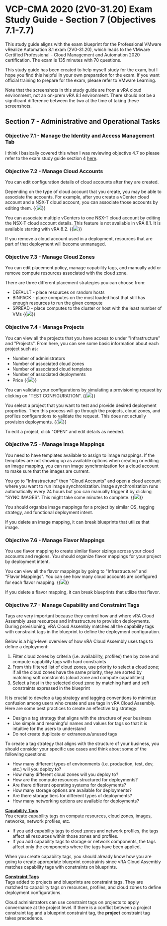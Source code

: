 # VCP-CMA 2020 (2V0-31.20) Exam Study Guide - Section 7 (Objectives 7.1-7.7)


This study guide aligns with the exam blueprint for the Professional VMware vRealize Automation 8.1 exam (2V0-31.20), which leads to the VMware Certified Professional - Cloud Management and Automation 2020 certification. The exam is 135 minutes with 70 questions. 

This study guide has been created to help myself study for the exam, but I hope you find this helpful in your own preparation for the exam. If you want official training to prepare for the exam, please refer to VMware Learning. 

Note that the screenshots in this study guide are from a vRA cloud environment, not an on-prem vRA 8.1 environment. There should not be a significant difference between the two at the time of taking these screenshots.

## Section 7 - Administrative and Operational Tasks

### Objective 7.1 - Manage the Identity and Access Management Tab
I think I basically covered this when I was reviewing objective 4.7 so please refer to the exam study guide section 4 [here][VCP-CMA-exam-study-guide-section-4-part-1].


### Objective 7.2 - Manage Cloud Accounts
You can edit configuration details of cloud accounts after they are created.

Depending on the type of cloud account that you create, you may be able to associate the accounts. For example, after you create a vCenter cloud account and a NSX-T cloud account, you can associate those accounts by editing them. 
{{<image src="vcenter-nsx-cloud-account-association.png" linked="true">}}

You can associate multiple vCenters to one NSX-T cloud account by editing the NSX-T cloud account details. This feature is not available in vRA 8.1. It is available starting with vRA 8.2. 
{{<image src="vcenter-nsx-cloud-account-association-2.png" linked="true">}}

If you remove a cloud account used in a deployment, resources that are part of that deployment will become unmanaged. 


### Objective 7.3 - Manage Cloud Zones
You can edit placement policy, manage capability tags, and manually add or remove compute resources associated with the cloud zone.  

There are three different placement strategies you can choose from:
* DEFAULT - place resources on random hosts
* BINPACK - place computes on the most loaded host that still has enough resources to run the given compute
* SPREAD - place computes to the cluster or host with the least number of VMs
{{<image src="placement-policy.png" linked="true">}}


### Objective 7.4 - Manage Projects
You can view all the projects that you have access to under "Infrastructure" and "Projects". From here, you can see some basic information about each project such as:
* Number of administrators
* Number of associated cloud zones
* Number of associated cloud templates
* Number of associated deployments
* Price
{{<image src="projects.png" linked="true">}}

You can validate your configurations by simulating a provisioning request by clicking on "TEST CONFIGURATION".
{{<image src="projects-2.png" linked="true">}}

You select a project that you want to test and provide desired deployment properties. Then this process will go through the projects, cloud zones, and profiles configurations to validate the request. This does not actually provision deployments. 
{{<image src="test-project-configuration.png" linked="true">}}

To edit a project, click "OPEN" and edit details as needed. 


### Objective 7.5 - Manage Image Mappings
You need to have templates available to assign to image mappings. If the templates are not showing up as available options when creating or editing an image mapping, you can run image synchronization for a cloud account to make sure that the images are current. 

You go to "Infrastructure" then "Cloud Accounts" and open a cloud account where you want to run image synchronization. Image synchronization runs automatically every 24 hours but you can manually trigger it by clicking "SYNC IMAGES". This might take some minutes to complete. 
{{<image src="image-sync.png" linked="true">}}

You should organize image mappings for a project by similar OS, tagging strategy, and functional deployment intent.

If you delete an image mapping, it can break blueprints that utilize that image. 


### Objective 7.6 - Manage Flavor Mappings
You use flavor mapping to create similar flavor sizings across your cloud accounts and regions. You should organize flavor mappings for your project by deployment intent. 

You can view all the flavor mappings by going to "Infrastructure" and "Flavor Mappings". You can see how many cloud accounts are configured for each flavor mapping.
{{<image src="flavor-mapping.png" linked="true">}}

If you delete a flavor mapping, it can break blueprints that utilize that flavor. 


### Objective 7.7 - Manage Capability and Constraint Tags
Tags are very important because they control how and where vRA Cloud Assembly uses resources and infrastructure to provision deployments. During provisioning, vRA Cloud Assembly matches all the capability tags with constraint tags in the blueprint to define the deployment configuration. 

Below is a high-level overview of how vRA Cloud Assembly uses tags to define a deployment:
1. Filter cloud zones by criteria (i.e. availability, profiles) then by zone and compute capability tags with hard constraints
2. From this filtered list of cloud zones, use priority to select a cloud zone; if all the cloud zones have the same priority, they are sorted by matching soft constraints (cloud zone and compute capabilities)
3. Select a host in the selected cloud zone by matching hard and soft constraints expressed in the blueprint 

It is crucial to develop a tag strategy and tagging conventions to minimize confusion among users who create and use tags in vRA Cloud Assembly. Here are some best practices to create an effective tag strategy:
* Design a tag strategy that aligns with the structure of your business
* Use simple and meaningful names and values for tags so that it is intuitive for the users to understand
* Do not create duplicate or extraneous/unused tags

To create a tag strategy that aligns with the structure of your business, you should consider your specific use cases and think about some of the following questions:
* How many different types of environments (i.e. production, test, dev, etc.) will you deploy to?
* How many different cloud zones will you deploy to? 
* How are the compute resources structured for deployments?
* Are there different operating systems for deployments? 
* How many storage options are available for deployments?
* Are there storage tiers for different types of deployments? 
* How many networking options are available for deployments? 

<b><u>Capability Tags</u></b><br>
You create capability tags on compute resources, cloud zones, images, networks, network profiles, etc.
* If you add capability tags to cloud zones and network profiles, the tags affect all resources within those zones and profiles.
* If you add capability tags to storage or network components, the tags affect only the components where the tags have been applied.

When you create capability tags, you should already know how you are going to create appropriate blueprint constraints since vRA Cloud Assembly matches capability tags with constraints on blueprints. 

<b><u>Constraint Tags</u></b><br>
Tags added to projects and blueprints are constraint tags. They are matched to capability tags on resources, profiles, and cloud zones to define deployment configurations. 

Cloud administrators can use constraint tags on projects to apply convernance at the project level. If there is a conflict between a project constraint tag and a blueprint constraint tag, the <b>project</b> constraint tag takes precedence. 



[VCP-CMA-exam-study-guide-section-4-part-1]: https://288clouds.com/2020-12-14-vcp-cma-2020-section-4-part-1.html

